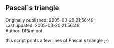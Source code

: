 ## Pascal`s triangle  
Originally published: 2005-03-20 21:56:49  
Last updated: 2005-03-20 21:56:49  
Author: DR#m not  
  
this script prints a few lines of Pascal`s triangle ;-)